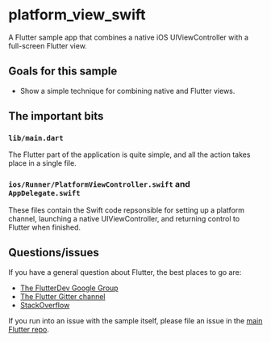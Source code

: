 # platform_view_swift

A Flutter sample app that combines a native iOS UIViewController
with a full-screen Flutter view.

## Goals for this sample

* Show a simple technique for combining native and Flutter views.

## The important bits

### `lib/main.dart`

The Flutter part of the application is quite simple, and all the action
takes place in a single file.

### `ios/Runner/PlatformViewController.swift` and `AppDelegate.swift`

These files contain the Swift code repsonsible for setting up a platform
channel, launching a native UIViewController, and returning control to
Flutter when finished.

## Questions/issues

If you have a general question about Flutter, the best places to go are:

* [The FlutterDev Google Group](https://groups.google.com/forum/#!forum/flutter-dev)
* [The Flutter Gitter channel](https://gitter.im/flutter/flutter)
* [StackOverflow](https://stackoverflow.com/questions/tagged/flutter)

If you run into an issue with the sample itself, please file an issue
in the [main Flutter repo](https://github.com/flutter/flutter/issues).

